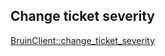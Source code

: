## Change ticket severity

[BruinClient::change_ticket_severity](../../clients/bruin_client/change_ticket_severity.md)
